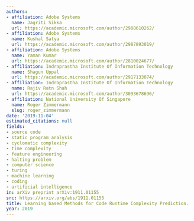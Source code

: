 ```yaml
---
authors:
- affiliation: Adobe Systems
  name: Jagriti Sikka
  url: https://academic.microsoft.com/author/2988610262/
- affiliation: Adobe Systems
  name: Kushal Satya
  url: https://academic.microsoft.com/author/2987893019/
- affiliation: Adobe Systems
  name: Yaman Kumar
  url: https://academic.microsoft.com/author/2810024677/
- affiliation: Indraprastha Institute Of Information Technology
  name: Shagun Uppal
  url: https://academic.microsoft.com/author/2917133074/
- affiliation: Indraprastha Institute Of Information Technology
  name: Rajiv Ratn Shah
  url: https://academic.microsoft.com/author/3093678696/
- affiliation: National University Of Singapore
  name: Roger Zimmermann
  slug: roger_zimmermann
date: '2019-11-04'
estimated_citations: null
fields:
- source code
- static program analysis
- cyclomatic complexity
- time complexity
- feature engineering
- halting problem
- computer science
- turing
- machine learning
- coding
- artificial intelligence
in: arXiv preprint arXiv:1911.01155
src: https://arxiv.org/abs/1911.01155
title: Learning based Methods for Code Runtime Complexity Prediction.
year: 2019
---
```

